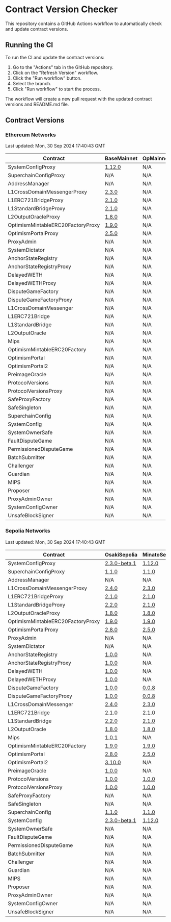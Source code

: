 
# Contract Version Checker

This repository contains a GitHub Actions workflow to automatically check and update contract versions.

## Running the CI

To run the CI and update the contract versions:

1. Go to the "Actions" tab in the GitHub repository.
2. Click on the "Refresh Version" workflow.
3. Click the "Run workflow" button.
4. Select the branch.
5. Click "Run workflow" to start the process.

The workflow will create a new pull request with the updated contract versions and README.md file.

## Contract Versions

### Ethereum Networks

Last updated: Mon, 30 Sep 2024 17:40:43 GMT

| Contract | BaseMainnet | OpMainnet |
|-|-|-|
| SystemConfigProxy | [1.12.0](https://etherscan.io/address/0x73a79Fab69143498Ed3712e519A88a918e1f4072) | N/A |
| SuperchainConfigProxy | N/A | N/A |
| AddressManager | N/A | N/A |
| L1CrossDomainMessengerProxy | [2.3.0](https://etherscan.io/address/0x866E82a600A1414e583f7F13623F1aC5d58b0Afa) | N/A |
| L1ERC721BridgeProxy | [2.1.0](https://etherscan.io/address/0x608d94945A64503E642E6370Ec598e519a2C1E53) | N/A |
| L1StandardBridgeProxy | [2.1.0](https://etherscan.io/address/0x3154Cf16ccdb4C6d922629664174b904d80F2C35) | N/A |
| L2OutputOracleProxy | [1.8.0](https://etherscan.io/address/0x56315b90c40730925ec5485cf004d835058518A0) | N/A |
| OptimismMintableERC20FactoryProxy | [1.9.0](https://etherscan.io/address/0x05cc379EBD9B30BbA19C6fA282AB29218EC61D84) | N/A |
| OptimismPortalProxy | [2.5.0](https://etherscan.io/address/0x49048044D57e1C92A77f79988d21Fa8fAF74E97e) | N/A |
| ProxyAdmin | N/A | N/A |
| SystemDictator | N/A | N/A |
| AnchorStateRegistry | N/A | N/A |
| AnchorStateRegistryProxy | N/A | N/A |
| DelayedWETH | N/A | N/A |
| DelayedWETHProxy | N/A | N/A |
| DisputeGameFactory | N/A | N/A |
| DisputeGameFactoryProxy | N/A | N/A |
| L1CrossDomainMessenger | N/A | N/A |
| L1ERC721Bridge | N/A | N/A |
| L1StandardBridge | N/A | N/A |
| L2OutputOracle | N/A | N/A |
| Mips | N/A | N/A |
| OptimismMintableERC20Factory | N/A | N/A |
| OptimismPortal | N/A | N/A |
| OptimismPortal2 | N/A | N/A |
| PreimageOracle | N/A | N/A |
| ProtocolVersions | N/A | N/A |
| ProtocolVersionsProxy | N/A | N/A |
| SafeProxyFactory | N/A | N/A |
| SafeSingleton | N/A | N/A |
| SuperchainConfig | N/A | N/A |
| SystemConfig | N/A | N/A |
| SystemOwnerSafe | N/A | N/A |
| FaultDisputeGame | N/A | N/A |
| PermissionedDisputeGame | N/A | N/A |
| BatchSubmitter | N/A | N/A |
| Challenger | N/A | N/A |
| Guardian | N/A | N/A |
| MIPS | N/A | N/A |
| Proposer | N/A | N/A |
| ProxyAdminOwner | N/A | N/A |
| SystemConfigOwner | N/A | N/A |
| UnsafeBlockSigner | N/A | N/A |

### Sepolia Networks

Last updated: Mon, 30 Sep 2024 17:40:43 GMT

| Contract | OsakiSepolia | MinatoSepolia | BaseSepolia | OpSepolia |
|-|-|-|-|-|
| SystemConfigProxy | [2.3.0-beta.1](https://sepolia.etherscan.io/address/0xdd93bADd208D5c5E671b9b3CD14C0B98b552ca0B) | [1.12.0](https://sepolia.etherscan.io/address/0x4Ca9608Fef202216bc21D543798ec854539bAAd3) | [2.2.0](https://sepolia.etherscan.io/address/0xf272670eb55e895584501d564AfEB048bEd26194) | [2.2.0](https://sepolia.etherscan.io/address/0x034edD2A225f7f429A63E0f1D2084B9E0A93b538) |
| SuperchainConfigProxy | [1.1.0](https://sepolia.etherscan.io/address/0xBee3a6b8438a5D286f9e1508BDaA023e22468328) | [1.1.0](https://sepolia.etherscan.io/address/0x1ac036477eED1F1b25ab09D9fB9659346F6b235B) | [1.1.0](https://sepolia.etherscan.io/address/0xBee3a6b8438a5D286f9e1508BDaA023e22468328) | [1.1.0](https://sepolia.etherscan.io/address/0xC2Be75506d5724086DEB7245bd260Cc9753911Be) |
| AddressManager | N/A | N/A | N/A | N/A |
| L1CrossDomainMessengerProxy | [2.4.0](https://sepolia.etherscan.io/address/0x4A98857bB7F0AdED5BF36Ec89bADEc78b9B6Babb) | [2.3.0](https://sepolia.etherscan.io/address/0x0184245D202724dc28a2b688952Cb56C882c226F) | [2.3.0](https://sepolia.etherscan.io/address/0xC34855F4De64F1840e5686e64278da901e261f20) | [2.3.0](https://sepolia.etherscan.io/address/0x58Cc85b8D04EA49cC6DBd3CbFFd00B4B8D6cb3ef) |
| L1ERC721BridgeProxy | [2.1.0](https://sepolia.etherscan.io/address/0x72C218E8E5b1a0B686bc9DFE12238E282bc113F6) | [2.1.0](https://sepolia.etherscan.io/address/0x2bfb22cd534a462028771a1cA9D6240166e450c4) | [2.1.0](https://sepolia.etherscan.io/address/0x21eFD066e581FA55Ef105170Cc04d74386a09190) | [2.1.0](https://sepolia.etherscan.io/address/0xd83e03D576d23C9AEab8cC44Fa98d058D2176D1f) |
| L1StandardBridgeProxy | [2.2.0](https://sepolia.etherscan.io/address/0x5a6d4aAD601fE380995d93475A8b7f764F703eE4) | [2.1.0](https://sepolia.etherscan.io/address/0x5f5a404A5edabcDD80DB05E8e54A78c9EBF000C2) | [2.1.0](https://sepolia.etherscan.io/address/0xfd0Bf71F60660E2f608ed56e1659C450eB113120) | [2.1.0](https://sepolia.etherscan.io/address/0xFBb0621E0B23b5478B630BD55a5f21f67730B0F1) |
| L2OutputOracleProxy | [1.8.0](https://sepolia.etherscan.io/address/0xBD56179F126b0fd54611Fb59FFc8230DE0210c38) | [1.8.0](https://sepolia.etherscan.io/address/0x710e5286C746eC38beeB7538d0146f60D27be343) | [1.8.0](https://sepolia.etherscan.io/address/0x84457ca9D0163FbC4bbfe4Dfbb20ba46e48DF254) | N/A |
| OptimismMintableERC20FactoryProxy | [1.9.0](https://sepolia.etherscan.io/address/0xa5b81b945091265ec0a80fcAc2B14e522abC0315) | [1.9.0](https://sepolia.etherscan.io/address/0x6069BC38c6185f2db0d161f08eC8d1657F6078Df) | [1.9.0](https://sepolia.etherscan.io/address/0xb1efB9650aD6d0CC1ed3Ac4a0B7f1D5732696D37) | [1.9.0](https://sepolia.etherscan.io/address/0x868D59fF9710159C2B330Cc0fBDF57144dD7A13b) |
| OptimismPortalProxy | [2.8.0](https://sepolia.etherscan.io/address/0x4b77cE16faEfAcfBDCf73F8643B51f290d377A4a) | [2.5.0](https://sepolia.etherscan.io/address/0x65ea1489741A5D72fFdD8e6485B216bBdcC15Af3) | [3.10.0](https://sepolia.etherscan.io/address/0x49f53e41452C74589E85cA1677426Ba426459e85) | [3.10.0](https://sepolia.etherscan.io/address/0x16Fc5058F25648194471939df75CF27A2fdC48BC) |
| ProxyAdmin | N/A | N/A | N/A | N/A |
| SystemDictator | N/A | N/A | N/A | N/A |
| AnchorStateRegistry | [1.0.0](https://sepolia.etherscan.io/address/0x7E60c2994b392FC59771a07963Bcf46EF66EF183) | N/A | N/A | N/A |
| AnchorStateRegistryProxy | [1.0.0](https://sepolia.etherscan.io/address/0x24002Bf321A49Efc8104bb545Be5F836B828abB7) | N/A | [2.0.0](https://sepolia.etherscan.io/address/0x4C8BA32A5DAC2A720bb35CeDB51D6B067D104205) | [2.0.0](https://sepolia.etherscan.io/address/0x218CD9489199F321E1177b56385d333c5B598629) |
| DelayedWETH | [1.0.0](https://sepolia.etherscan.io/address/0x16Cb9647A528b2e43E59b8E4B80Ec0d54C814f71) | N/A | N/A | N/A |
| DelayedWETHProxy | [1.0.0](https://sepolia.etherscan.io/address/0xE460f3180C1d5408fe338E5994997e03956Ddf2c) | N/A | [1.0.0](https://sepolia.etherscan.io/address/0x7698b262B7a534912c8366dD8a531672deEC634e) | [1.1.0](https://sepolia.etherscan.io/address/0xcdFdC692a53B4aE9F81E0aEBd26107Da4a71dB84) |
| DisputeGameFactory | [1.0.0](https://sepolia.etherscan.io/address/0xB9e1330b64A3Bc8124487379bC22341BC8756E50) | [0.0.8](https://sepolia.etherscan.io/address/0xa62A67390910F4e8BcC3bA58f89ef55D411801DA) | N/A | N/A |
| DisputeGameFactoryProxy | [1.0.0](https://sepolia.etherscan.io/address/0xAB9Bc83A315730bf7f409589cb219DA037D1C4ce) | [0.0.8](https://sepolia.etherscan.io/address/0xF69dB6cA559C52d9A4BB6e2B2901f490Ca35Fbf6) | [1.0.0](https://sepolia.etherscan.io/address/0xd6E6dBf4F7EA0ac412fD8b65ED297e64BB7a06E1) | [1.0.0](https://sepolia.etherscan.io/address/0x05F9613aDB30026FFd634f38e5C4dFd30a197Fa1) |
| L1CrossDomainMessenger | [2.4.0](https://sepolia.etherscan.io/address/0xAD6EC8F369837EB942986127CeD847BdAc510AF4) | [2.3.0](https://sepolia.etherscan.io/address/0x9Fe59F10082e9AA0d35e5C3208AcD7Ca9637f5B7) | N/A | N/A |
| L1ERC721Bridge | [2.1.0](https://sepolia.etherscan.io/address/0x6F7dE1FfcFeb6575427f33Cc07d9D59816Fb56a6) | [2.1.0](https://sepolia.etherscan.io/address/0xbe876D11391FB1d0a29A38f159aa35D3eD816a36) | N/A | N/A |
| L1StandardBridge | [2.2.0](https://sepolia.etherscan.io/address/0x26Eb4195a43a93Db7A9D9AfEb872bd2CE12DF963) | [2.1.0](https://sepolia.etherscan.io/address/0x66F5da4FC56eB7ca96E2B8a9cd0516c3bb71eACf) | N/A | N/A |
| L2OutputOracle | [1.8.0](https://sepolia.etherscan.io/address/0xa81c5E91363898363841A058306a3512fE2FfD46) | [1.8.0](https://sepolia.etherscan.io/address/0x0469Fbc09F49Cc5193e706E499678515FD1e0f89) | N/A | N/A |
| Mips | [1.0.1](https://sepolia.etherscan.io/address/0x0E12579B49b8b698872a6427797fA9e16991B6d2) | N/A | [1.0.1](https://sepolia.etherscan.io/address/0xFF760A87E41144b336E29b6D4582427dEBdB6dee) | N/A |
| OptimismMintableERC20Factory | [1.9.0](https://sepolia.etherscan.io/address/0x5D5Ad48e60B95F0c3112FF52fC9Bcd0c4f8eB443) | [1.9.0](https://sepolia.etherscan.io/address/0x3e64A143535e8FD8266b2bd8eBA472D9828a6c75) | N/A | N/A |
| OptimismPortal | [2.8.0](https://sepolia.etherscan.io/address/0x3db9034DBeFd0e89215490A2d811b47bF29315dC) | [2.5.0](https://sepolia.etherscan.io/address/0x10A436A427bc5FB5DDc059B7FF396F8DCb254c73) | N/A | N/A |
| OptimismPortal2 | [3.10.0](https://sepolia.etherscan.io/address/0x22d3bcfBC9A948a1F5d8E2b0bB575170c1D73582) | N/A | N/A | N/A |
| PreimageOracle | [1.0.0](https://sepolia.etherscan.io/address/0xC6eCc0d05964D7316CC1B85a9efE923ffd59adcC) | N/A | [1.0.0](https://sepolia.etherscan.io/address/0x627F825CBd48c4102d36f287be71f4234426b9e4) | [1.1.2](https://sepolia.etherscan.io/address/0x92240135b46fc1142dA181f550aE8f595B858854) |
| ProtocolVersions | [1.0.0](https://sepolia.etherscan.io/address/0x89A53376B5b42aBD6020Bb1626235dda5c50a5f9) | [1.0.0](https://sepolia.etherscan.io/address/0x874350dB1f447EEe88fa392EfB1511917e392A22) | N/A | N/A |
| ProtocolVersionsProxy | [1.0.0](https://sepolia.etherscan.io/address/0xb317564bE3988c7C3a5b2205d1f09209ACABCa8B) | [1.0.0](https://sepolia.etherscan.io/address/0x835E207F777BB66675f905671E817B807067154D) | N/A | N/A |
| SafeProxyFactory | N/A | N/A | N/A | N/A |
| SafeSingleton | N/A | N/A | N/A | N/A |
| SuperchainConfig | [1.1.0](https://sepolia.etherscan.io/address/0xa5C066008fA97F39442b6d78F24402Fa179E090f) | [1.1.0](https://sepolia.etherscan.io/address/0x0c12a68a3c8aFF8c3D788B593992039b28724350) | N/A | N/A |
| SystemConfig | [2.3.0-beta.1](https://sepolia.etherscan.io/address/0xe3aaeAd810b6A98De8EaE35b9747AC80E75A6DAE) | [1.12.0](https://sepolia.etherscan.io/address/0x0919432B1B288d580CBbF3C2600240E2e9fFad6c) | N/A | N/A |
| SystemOwnerSafe | N/A | N/A | N/A | N/A |
| FaultDisputeGame | N/A | N/A | [1.2.0](https://sepolia.etherscan.io/address/0x48F9F3190b7B5231cBf2aD1A1315AF7f6A554020) | [1.3.0](https://sepolia.etherscan.io/address/0xD9d616E4a03a8e7cC962396C9f8D4e3d306097D3) |
| PermissionedDisputeGame | N/A | N/A | [1.2.0](https://sepolia.etherscan.io/address/0x54966d5A42a812D0dAaDe1FA2321FF8b102d1ee1) | [1.3.0](https://sepolia.etherscan.io/address/0x98E3F752c7224F8322Afa935a4CaEC3832bB25c9) |
| BatchSubmitter | N/A | N/A | N/A | N/A |
| Challenger | N/A | N/A | N/A | N/A |
| Guardian | N/A | N/A | N/A | N/A |
| MIPS | N/A | N/A | N/A | [1.1.0](https://sepolia.etherscan.io/address/0x47B0E34C1054009e696BaBAAd56165e1e994144d) |
| Proposer | N/A | N/A | N/A | N/A |
| ProxyAdminOwner | N/A | N/A | N/A | N/A |
| SystemConfigOwner | N/A | N/A | N/A | N/A |
| UnsafeBlockSigner | N/A | N/A | N/A | N/A |

